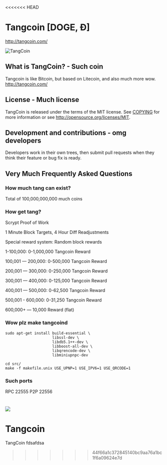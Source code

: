 <<<<<<< HEAD
# Tangcoin [DOGE, Ð]
http://tangcoin.com/

![TangCoin](http://static.tumblr.com/ppdj5y9/Ae9mxmxtp/300coin.png)

## What is TangCoin? - Such coin
Tangcoin is like Bitcoin, but based on Litecoin, and also much more wow.
http://tangcoin.com/

## License - Much license
TangCoin is released under the terms of the MIT license. See [COPYING](COPYING)
for more information or see http://opensource.org/licenses/MIT.

## Development and contributions - omg developers
Developers work in their own trees, then submit pull requests when they think
their feature or bug fix is ready.

## Very Much Frequently Asked Questions

### How much tang can exist?
Total of 100,000,000,000 much coins

### How get tang?
Scrypt Proof of Work

1 Minute Block Targets, 4 Hour Diff Readjustments

Special reward system: Random block rewards

1-100,000: 0-1,000,000 Tangcoin Reward

100,001 — 200,000: 0-500,000 Tangcoin Reward

200,001 — 300,000: 0-250,000 Tangcoin Reward

300,001 — 400,000: 0-125,000 Tangcoin Reward

400,001 — 500,000: 0-62,500 Tangcoin Reward

500,001 - 600,000: 0-31,250 Tangcoin Reward

600,000+ — 10,000 Reward (flat)

### Wow plz make tangcoind

    sudo apt-get install build-essential \
                         libssl-dev \
                         libdb5.1++-dev \
                         libboost-all-dev \
                         libqrencode-dev \
                         libminiupnpc-dev

    cd src/
    make -f makefile.unix USE_UPNP=1 USE_IPV6=1 USE_QRCODE=1

### Such ports
RPC 22555
P2P 22556

![](http://tangsay.com/wow//////such/coin)
=======
Tangcoin
========

TangCoin
fdsafdsa
>>>>>>> 44f66a1c372845140bc9aa76a1bc1f6a09624e7d
